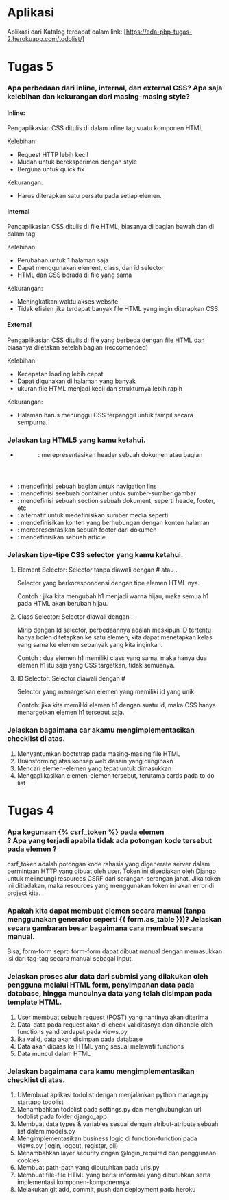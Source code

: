 # Aplikasi
Aplikasi dari Katalog terdapat dalam link: [https://eda-pbp-tugas-2.herokuapp.com/todolist/]

# Tugas 5

### Apa perbedaan dari inline, internal, dan external CSS? Apa saja kelebihan dan kekurangan dari masing-masing style?

#### Inline: 
Pengaplikasian CSS ditulis di dalam inline tag suatu komponen HTML

Kelebihan:
- Request HTTP lebih kecil
- Mudah untuk bereksperimen dengan style
- Berguna untuk quick fix

Kekurangan:
- Harus diterapkan satu persatu pada setiap elemen.

#### Internal
Pengaplikasian CSS ditulis di file HTML, biasanya di bagian bawah dan di dalam tag <style> </style>

Kelebihan:
- Perubahan untuk 1 halaman saja
- Dapat menggunakan element, class, dan id selector
- HTML dan CSS berada di file yang sama

Kekurangan:
- Meningkatkan waktu akses website
- Tidak efisien jika terdapat banyak file HTML yang ingin diterapkan CSS.

#### External
Pengaplikasian CSS ditulis di file yang berbeda dengan file HTML dan biasanya diletakan setelah bagian <head> (reccomended)

Kelebihan:
- Kecepatan loading lebih cepat
- Dapat digunakan di halaman  yang banyak
- ukuran file HTML menjadi kecil dan strukturnya lebih rapih

Kekurangan:
- Halaman harus menunggu CSS terpanggil untuk tampil secara sempurna.


### Jelaskan tag HTML5 yang kamu ketahui.

* <header> : merepresentasikan header sebuah dokumen atau bagian
* <nav>	: mendefinisi sebuah bagian untuk navigation lins
* <picture> : mendefinisi seebuah container untuk sumber-sumber gambar 
* <section> : mendefinisi sebuah section sebuah dokument, seperti heade, footer, etc
* <source> : alternatif untuk medefinisikan sumber media seperti <audio> atau <video>
* <aside> :  mendefinisikan konten yang berhubungan dengan konten halaman
* <footer>: merepresentasikan sebuah footer dari dokumen
* <article>: mendefinisikan sebuah article

### Jelaskan tipe-tipe CSS selector yang kamu ketahui.

1. Element Selector: Selector tanpa diawali dengan # atau .

	Selector yang berkorespondensi dengan tipe elemen HTML nya.

	Contoh : jika kita mengubah h1 menjadi warna hijau, maka semua h1 pada HTML akan berubah hijau.


2. Class Selector: Selector diawali dengan .

    Mirip dengan Id selector, perbedaannya adalah meskipun ID tertentu hanya boleh ditetapkan ke satu elemen, kita dapat menetapkan kelas yang sama ke elemen sebanyak yang kita inginkan.

    Contoh : dua elemen h1 memiliki class yang sama, maka hanya dua elemen h1 itu saja yang CSS targetkan, tidak semuanya.

3. ID Selector: Selector diawali dengan #

    Selector yang menargetkan elemen yang memiliki id yang unik.
    
    Contoh: jika kita memiliki elemen h1 dengan suatu id, maka CSS hanya menargetkan elemen h1 tersebut saja.


### Jelaskan bagaimana car akamu mengimplementasikan checklist di atas.

1. Menyantumkan bootstrap pada masing-masing file HTML
2. Brainstorming atas konsep web desain yang diinginakn
3. Mencari elemen-elemen yang tepat untuk dimasukkan
4. Mengaplikasikan elemen-elemen tersebut, terutama cards pada to do list




# Tugas 4

### Apa kegunaan {% csrf_token %} pada elemen <form>? Apa yang terjadi apabila tidak ada potongan kode tersebut pada elemen <form>?

csrf_token adalah potongan kode rahasia yang digenerate server dalam permintaan HTTP yang dibuat oleh user. Token ini disediakan oleh Django untuk melindungi resources CSRF dari serangan-serangan jahat. Jika token ini ditiadakan, maka resources yang menggunakan token ini akan error di project kita.


### Apakah kita dapat membuat elemen <form> secara manual (tanpa menggunakan generator seperti {{ form.as_table }})? Jelaskan secara gambaran besar bagaimana cara membuat <form> secara manual.


Bisa, form-form seprti form-form dapat dibuat manual dengan memasukkan isi dari tag-tag secara manual sebagai input.

### Jelaskan proses alur data dari submisi yang dilakukan oleh pengguna melalui HTML form, penyimpanan data pada database, hingga munculnya data yang telah disimpan pada template HTML.


1. User membuat sebuah request (POST)  yang nantinya akan diterima
2. Data-data pada request akan di check validitasnya dan dihandle oleh functions yand terdapat pada views.py
3. ika valid, data akan disimpan pada database
4. Data akan dipass ke HTML yang sesuai melewati functions
5. Data muncul dalam HTML



### Jelaskan bagaimana cara kamu mengimplementasikan checklist di atas.
1. UMembuat aplikasi todolist dengan menjalankan python manage.py startapp todolist
2. Menambahkan todolist pada settings.py dan menghubungkan url todolist pada folder django_app
3. Membuat data types & variables sesuai dengan atribut-atribute sebuah list dalam models.py
4. Mengimplementasikan business logic di function-function pada views.py (login, logout, register, dll) 
5. Menambahkan layer security dngan @login_required dan penggunaan cookies
6. Membuat path-path yang dibutuhkan pada urls.py
7.  Membuat file-file HTML  yang berisi informasi yang dibutuhkan serta implementasi komponen-komponennya.
8. Melakukan git add, commit, push dan deployment pada heroku




